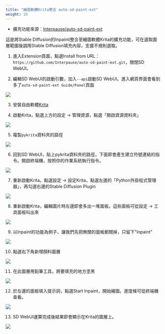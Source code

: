 ```yaml
---
title: "繪圖軟體Krita整合 auto-sd-paint-ext"
weight: 10
---
```


- 擴充功能來源：[Interpause/auto-sd-paint-ext](https://github.com/Interpause/auto-sd-paint-ext)

這是將Stable Diffusion的Inpainti整合至繪圖軟體Krita的擴充功能，可在選取圖層範圍後調用Stable Diffusion填充內容，支援不規則選取。

1. 進入Extension頁面，點選Install from URL：`https://github.com/Interpause/auto-sd-paint-ext.git`，關閉SD WebUI。

2. 編輯SD WebUI的啟動引數，加入`--api`啟動SD WebUI。進入網頁界面會看到多了`auto-sd-paint-ext Guide/Panel`頁面

![](../../images/Screenshot_20230330_155902.webp)

3. 安裝自由軟體[Krita](https://krita.org/)

4. 啟動Krita，點選上方的設定 → 管理資源，點選「開啟資源資料夾」

![](../../images/Screenshot_20230330_155918.webp)

5. 複製`pykrita`資料夾的路徑

![](../../images/Screenshot_20230330_160000.webp)

6. 回到SD WebUI，貼上pykrita資料夾的路徑，下面即會產生建立符號連結的指令。開啟終端機，按照你的作業系統執行指令。

![](../../images/Screenshot_20230330_160110.webp)

7. 重新啟動Krita。點選設定 → 設定Krita，點選左邊的「Python外掛程式管理器」，再勾選右邊的Stable Diffusion Plugin

![](../../images/Screenshot_20230330_160327.webp)

8. 重新啟動Krita，編輯圖片時左邊即會多出一堆面板。這些面板可從設定 → 工具面板叫出來

![](../../images/Screenshot_20230330_160657.webp)

9. 以Inpaint的功能為例子，讓我們先把無關的面板都關掉，只留下"Inpaint"

![](../../images/Screenshot_20230330_164146.webp)

10. 點選右下角新增顏料圖層

![](../../images/Screenshot_20230330_164250.webp)

11. 在此圖層用鉛筆工具，將要填充的地方塗黑

![](../../images/Screenshot_20230330_164338.webp)

12. 於左邊的面板填入提示詞，點選Start Inpaint，開始繪圖。進度條可從終端機查看。

![](../../images/Screenshot_20230330_164558.webp)

13. SD WebUI運算完成後結果即會顯示在Krita的圖層上。

![](../../images/Screenshot_20230330_164849.webp)
